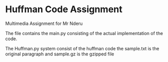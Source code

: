 # Huffman Code Assignment
 Multimedia Assignment for Mr Nderu
 
 The file contains the main.py consisting of the actual implementation of the code.
 
 The Huffman.py system consist of the huffman code
 the sample.txt is the original paragraph and sample.gz is the gzipped file
